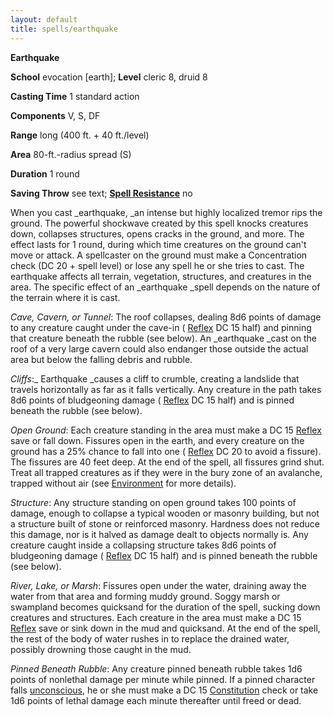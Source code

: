 ```yaml
---
layout: default
title: spells/earthquake
---
```

 **Earthquake**

**School** evocation [earth]; **Level** cleric 8, druid 8

**Casting Time** 1 standard action

**Components** V, S, DF

**Range** long (400 ft. + 40 ft./level)

**Area** 80-ft.-radius spread (S)

**Duration** 1 round

**Saving Throw** see text; **[Spell Resistance](../glossary#_spell-resistance)** no

When you cast _earthquake, _an intense but highly localized tremor rips the ground. The powerful shockwave created by this spell knocks creatures down, collapses structures, opens cracks in the ground, and more. The effect lasts for 1 round, during which time creatures on the ground can't move or attack. A spellcaster on the ground must make a Concentration check (DC 20 + spell level) or lose any spell he or she tries to cast. The earthquake affects all terrain, vegetation, structures, and creatures in the area. The specific effect of an _earthquake _spell depends on the nature of the terrain where it is cast.

_Cave, Cavern, or Tunnel_: The roof collapses, dealing 8d6 points of damage to any creature caught under the cave-in ( [Reflex](../combat#_reflex) DC 15 half) and pinning that creature beneath the rubble (see below). An _earthquake _cast on the roof of a very large cavern could also endanger those outside the actual area but below the falling debris and rubble.

_Cliffs_:_ Earthquake _causes a cliff to crumble, creating a landslide that travels horizontally as far as it falls vertically. Any creature in the path takes 8d6 points of bludgeoning damage ( [Reflex](../combat#_reflex) DC 15 half) and is pinned beneath the rubble (see below).

_Open Ground_: Each creature standing in the area must make a DC 15 [Reflex](../combat#_reflex) save or fall down. Fissures open in the earth, and every creature on the ground has a 25% chance to fall into one ( [Reflex](../combat#_reflex) DC 20 to avoid a fissure). The fissures are 40 feet deep. At the end of the spell, all fissures grind shut. Treat all trapped creatures as if they were in the bury zone of an avalanche, trapped without air (see [Environment](../environment) for more details).

_Structure_: Any structure standing on open ground takes 100 points of damage, enough to collapse a typical wooden or masonry building, but not a structure built of stone or reinforced masonry. Hardness does not reduce this damage, nor is it halved as damage dealt to objects normally is. Any creature caught inside a collapsing structure takes 8d6 points of bludgeoning damage ( [Reflex](../combat#_reflex) DC 15 half) and is pinned beneath the rubble (see below).

_River, Lake, or Marsh_: Fissures open under the water, draining away the water from that area and forming muddy ground. Soggy marsh or swampland becomes quicksand for the duration of the spell, sucking down creatures and structures. Each creature in the area must make a DC 15 [Reflex](../combat#_reflex) save or sink down in the mud and quicksand. At the end of the spell, the rest of the body of water rushes in to replace the drained water, possibly drowning those caught in the mud.

_Pinned Beneath Rubble_: Any creature pinned beneath rubble takes 1d6 points of nonlethal damage per minute while pinned. If a pinned character falls [unconscious](../glossary#_unconscious), he or she must make a DC 15 [Constitution](../gettingStarted#_constitution) check or take 1d6 points of lethal damage each minute thereafter until freed or dead.

